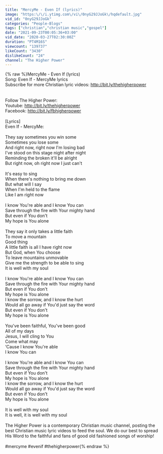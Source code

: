 ```yaml
---
title: "MercyMe - Even If (lyrics)"
image: "https:\/\/i.ytimg.com\/vi\/0nyG29JJoGk\/hqdefault.jpg"
vid_id: "0nyG29JJoGk"
categories: "People-Blogs"
tags: ["christian","christian music","gospel"]
date: "2021-09-23T00:05:36+03:00"
vid_date: "2020-03-27T02:30:00Z"
duration: "PT4M16S"
viewcount: "139737"
likeCount: "3430"
dislikeCount: "24"
channel: "The Higher Power"
---
```

{% raw %}MercyMe - Even If (lyrics)<br />Song: Even If - MercyMe lyrics<br />Subscribe for more Christian lyric videos: <a rel="nofollow" target="blank" href="http://bit.ly/thehigherpower">http://bit.ly/thehigherpower</a><br /><br /><br />Follow The Higher Power:<br />Youtube: <a rel="nofollow" target="blank" href="http://bit.ly/thehigherpower">http://bit.ly/thehigherpower</a><br />Facebook: <a rel="nofollow" target="blank" href="http://bit.ly/fbhigherpower">http://bit.ly/fbhigherpower</a><br /><br />[Lyrics]<br />Even If - MercyMe:<br /><br />They say sometimes you win some<br />Sometimes you lose some<br />And right now, right now I'm losing bad<br />I've stood on this stage night after night<br />Reminding the broken it'll be alright<br />But right now, oh right now I just can't<br /><br />It's easy to sing<br />When there's nothing to bring me down<br />But what will I say<br />When I'm held to the flame<br />Like I am right now<br /><br />I know You're able and I know You can<br />Save through the fire with Your mighty hand<br />But even if You don't<br />My hope is You alone<br /><br />They say it only takes a little faith<br />To move a mountain<br />Good thing<br />A little faith is all I have right now<br />But God, when You choose<br />To leave mountains unmovable<br />Give me the strength to be able to sing<br />It is well with my soul<br /><br />I know You're able and I know You can<br />Save through the fire with Your mighty hand<br />But even if You don't<br />My hope is You alone<br />I know the sorrow, and I know the hurt<br />Would all go away if You'd just say the word<br />But even if You don't<br />My hope is You alone<br /><br />You've been faithful, You've been good<br />All of my days<br />Jesus, I will cling to You<br />Come what may<br />‘Cause I know You're able<br />I know You can<br /><br />I know You're able and I know You can<br />Save through the fire with Your mighty hand<br />But even if You don't<br />My hope is You alone<br />I know the sorrow, and I know the hurt<br />Would all go away if You'd just say the word<br />But even if You don't<br />My hope is You alone<br /><br />It is well with my soul<br />It is well, it is well with my soul<br /><br />The Higher Power is a contemporary Christian music channel, posting the best Christian music lyric videos to feed the soul. We do our best to spread His Word to the faithful and fans of good old fashioned songs of worship!<br /><br />#mercyme #evenif #thehigherpower{% endraw %}

